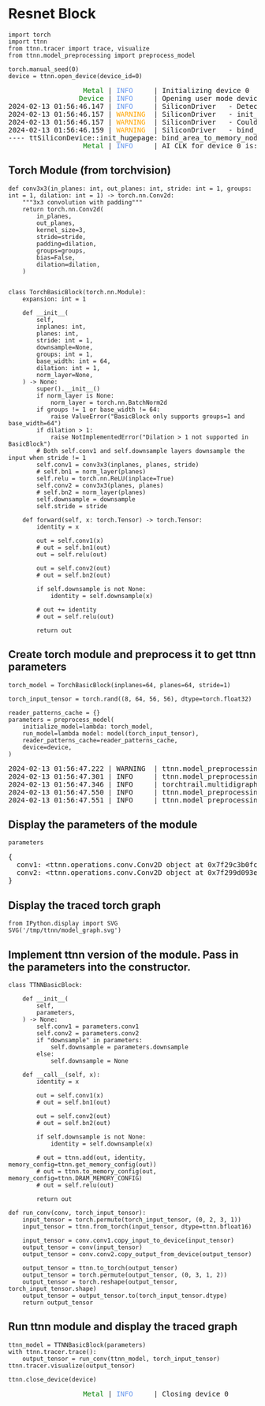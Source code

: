 # Resnet Block

```ipython3
import torch
import ttnn
from ttnn.tracer import trace, visualize
from ttnn.model_preprocessing import preprocess_model
```

```ipython3
torch.manual_seed(0)
device = ttnn.open_device(device_id=0)
```

<pre>
<span style="color: rgb(0,128,0)">                  Metal</span> | <span class="ansi-bold" style="color: rgb(100,149,237)">INFO    </span> | Initializing device 0
<span style="color: rgb(0,128,0)">                 Device</span> | <span class="ansi-bold" style="color: rgb(100,149,237)">INFO    </span> | Opening user mode device driver
<span class="ansi-green-fg">2024-02-13 01:56:46.147</span> | <span class="ansi-bold" style="color: rgb(100,149,237)">INFO    </span> | <span class="ansi-cyan-fg">SiliconDriver  </span> - Detected 1 PCI device : {0}
<span class="ansi-green-fg">2024-02-13 01:56:46.157</span> | <span class="ansi-bold" style="color: rgb(255,165,0)">WARNING </span> | <span class="ansi-cyan-fg">SiliconDriver  </span> - init_detect_tt_device_numanodes(): Could not determine NumaNodeSet for TT device (physical_device_id: 0 pci_bus_id: 0000:00:08.0)
<span class="ansi-green-fg">2024-02-13 01:56:46.157</span> | <span class="ansi-bold" style="color: rgb(255,165,0)">WARNING </span> | <span class="ansi-cyan-fg">SiliconDriver  </span> - Could not find NumaNodeSet for TT Device (physical_device_id: 0 pci_bus_id: 0000:00:08.0)
<span class="ansi-green-fg">2024-02-13 01:56:46.159</span> | <span class="ansi-bold" style="color: rgb(255,165,0)">WARNING </span> | <span class="ansi-cyan-fg">SiliconDriver  </span> - bind_area_memory_nodeset(): Unable to determine TT Device to NumaNode mapping for physical_device_id: 0. Skipping membind.
<span class="ansi-yellow-fg">---- ttSiliconDevice::init_hugepage: bind_area_to_memory_nodeset() failed (physical_device_id: 0 ch: 0). Hugepage allocation is not on NumaNode matching TT Device. Side-Effect is decreased Device-&gt;Host perf (Issue #893).
</span><span style="color: rgb(0,128,0)">                  Metal</span> | <span class="ansi-bold" style="color: rgb(100,149,237)">INFO    </span> | AI CLK for device 0 is:   1202 MHz
</pre>

## Torch Module (from torchvision)

```ipython3
def conv3x3(in_planes: int, out_planes: int, stride: int = 1, groups: int = 1, dilation: int = 1) -> torch.nn.Conv2d:
    """3x3 convolution with padding"""
    return torch.nn.Conv2d(
        in_planes,
        out_planes,
        kernel_size=3,
        stride=stride,
        padding=dilation,
        groups=groups,
        bias=False,
        dilation=dilation,
    )


class TorchBasicBlock(torch.nn.Module):
    expansion: int = 1

    def __init__(
        self,
        inplanes: int,
        planes: int,
        stride: int = 1,
        downsample=None,
        groups: int = 1,
        base_width: int = 64,
        dilation: int = 1,
        norm_layer=None,
    ) -> None:
        super().__init__()
        if norm_layer is None:
            norm_layer = torch.nn.BatchNorm2d
        if groups != 1 or base_width != 64:
            raise ValueError("BasicBlock only supports groups=1 and base_width=64")
        if dilation > 1:
            raise NotImplementedError("Dilation > 1 not supported in BasicBlock")
        # Both self.conv1 and self.downsample layers downsample the input when stride != 1
        self.conv1 = conv3x3(inplanes, planes, stride)
        # self.bn1 = norm_layer(planes)
        self.relu = torch.nn.ReLU(inplace=True)
        self.conv2 = conv3x3(planes, planes)
        # self.bn2 = norm_layer(planes)
        self.downsample = downsample
        self.stride = stride

    def forward(self, x: torch.Tensor) -> torch.Tensor:
        identity = x

        out = self.conv1(x)
        # out = self.bn1(out)
        out = self.relu(out)

        out = self.conv2(out)
        # out = self.bn2(out)

        if self.downsample is not None:
            identity = self.downsample(x)

        # out += identity
        # out = self.relu(out)

        return out
```

## Create torch module and preprocess it to get ttnn parameters

```ipython3
torch_model = TorchBasicBlock(inplanes=64, planes=64, stride=1)

torch_input_tensor = torch.rand((8, 64, 56, 56), dtype=torch.float32)

reader_patterns_cache = {}
parameters = preprocess_model(
    initialize_model=lambda: torch_model,
    run_model=lambda model: model(torch_input_tensor),
    reader_patterns_cache=reader_patterns_cache,
    device=device,
)
```

<pre>
2024-02-13 01:56:47.222 | WARNING  | ttnn.model_preprocessing:_initialize_model_and_preprocess_parameters:434 - Putting the model in eval mode
2024-02-13 01:56:47.301 | INFO     | ttnn.model_preprocessing:infer_ttnn_module_args:368 - Dumping graph of the model to /tmp/ttnn/model_graph.svg
2024-02-13 01:56:47.346 | INFO     | torchtrail.multidigraph:visualize_graph:316 - Graph visualization saved to &#34;/tmp/ttnn/model_graph.svg&#34;
2024-02-13 01:56:47.550 | INFO     | ttnn.model_preprocessing:preprocess_model:543 - Moving model weights to device
2024-02-13 01:56:47.551 | INFO     | ttnn.model_preprocessing:preprocess_model:545 - Moved model weights to device
</pre>

## Display the parameters of the module

```ipython3
parameters
```

<pre>
{
  conv1: &lt;ttnn.operations.conv.Conv2D object at 0x7f29c3b0fc10&gt;,
  conv2: &lt;ttnn.operations.conv.Conv2D object at 0x7f299d093eb0&gt;
}
</pre>

## Display the traced torch graph

```ipython3
from IPython.display import SVG
SVG('/tmp/ttnn/model_graph.svg')
```

## Implement ttnn version of the module. Pass in the parameters into the constructor.

```ipython3
class TTNNBasicBlock:

    def __init__(
        self,
        parameters,
    ) -> None:
        self.conv1 = parameters.conv1
        self.conv2 = parameters.conv2
        if "downsample" in parameters:
            self.downsample = parameters.downsample
        else:
            self.downsample = None

    def __call__(self, x):
        identity = x

        out = self.conv1(x)
        # out = self.bn1(out)

        out = self.conv2(out)
        # out = self.bn2(out)

        if self.downsample is not None:
            identity = self.downsample(x)

        # out = ttnn.add(out, identity, memory_config=ttnn.get_memory_config(out))
        # out = ttnn.to_memory_config(out, memory_config=ttnn.DRAM_MEMORY_CONFIG)
        # out = self.relu(out)

        return out

def run_conv(conv, torch_input_tensor):
    input_tensor = torch.permute(torch_input_tensor, (0, 2, 3, 1))
    input_tensor = ttnn.from_torch(input_tensor, dtype=ttnn.bfloat16)

    input_tensor = conv.conv1.copy_input_to_device(input_tensor)
    output_tensor = conv(input_tensor)
    output_tensor = conv.conv2.copy_output_from_device(output_tensor)

    output_tensor = ttnn.to_torch(output_tensor)
    output_tensor = torch.permute(output_tensor, (0, 3, 1, 2))
    output_tensor = torch.reshape(output_tensor, torch_input_tensor.shape)
    output_tensor = output_tensor.to(torch_input_tensor.dtype)
    return output_tensor
```

## Run ttnn module and display the traced graph

```ipython3
ttnn_model = TTNNBasicBlock(parameters)
with ttnn.tracer.trace():
    output_tensor = run_conv(ttnn_model, torch_input_tensor)
ttnn.tracer.visualize(output_tensor)
```

```ipython3
ttnn.close_device(device)
```

<pre>
<span style="color: rgb(0,128,0)">                  Metal</span> | <span class="ansi-bold" style="color: rgb(100,149,237)">INFO    </span> | Closing device 0
</pre>
